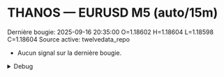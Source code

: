 # THANOS — EURUSD M5 (auto/15m)
Dernière bougie: 2025-09-16 20:35:00  O=1.18602  H=1.18604  L=1.18598  C=1.18604
Source active: twelvedata_repo

- Aucun signal sur la dernière bougie.

<details><summary>Debug</summary>

- TD_API_KEY manquant.

</details>